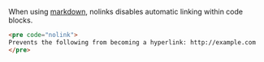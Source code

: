 When using [markdown](format), nolinks disables automatic linking within code blocks.

```HTML
<pre code="nolink"> 
Prevents the following from becoming a hyperlink: http://example.com
</pre>
``` 